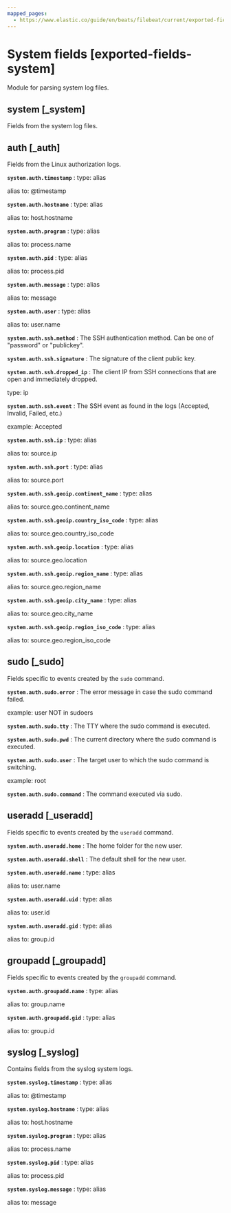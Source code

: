 ```yaml
---
mapped_pages:
  - https://www.elastic.co/guide/en/beats/filebeat/current/exported-fields-system.html
---
```


# System fields [exported-fields-system]

Module for parsing system log files.

## system [_system]

Fields from the system log files.

## auth [_auth]

Fields from the Linux authorization logs.

**`system.auth.timestamp`**
:   type: alias

alias to: @timestamp


**`system.auth.hostname`**
:   type: alias

alias to: host.hostname


**`system.auth.program`**
:   type: alias

alias to: process.name


**`system.auth.pid`**
:   type: alias

alias to: process.pid


**`system.auth.message`**
:   type: alias

alias to: message


**`system.auth.user`**
:   type: alias

alias to: user.name


**`system.auth.ssh.method`**
:   The SSH authentication method. Can be one of "password" or "publickey".


**`system.auth.ssh.signature`**
:   The signature of the client public key.


**`system.auth.ssh.dropped_ip`**
:   The client IP from SSH connections that are open and immediately dropped.

type: ip


**`system.auth.ssh.event`**
:   The SSH event as found in the logs (Accepted, Invalid, Failed, etc.)

example: Accepted


**`system.auth.ssh.ip`**
:   type: alias

alias to: source.ip


**`system.auth.ssh.port`**
:   type: alias

alias to: source.port


**`system.auth.ssh.geoip.continent_name`**
:   type: alias

alias to: source.geo.continent_name


**`system.auth.ssh.geoip.country_iso_code`**
:   type: alias

alias to: source.geo.country_iso_code


**`system.auth.ssh.geoip.location`**
:   type: alias

alias to: source.geo.location


**`system.auth.ssh.geoip.region_name`**
:   type: alias

alias to: source.geo.region_name


**`system.auth.ssh.geoip.city_name`**
:   type: alias

alias to: source.geo.city_name


**`system.auth.ssh.geoip.region_iso_code`**
:   type: alias

alias to: source.geo.region_iso_code


## sudo [_sudo]

Fields specific to events created by the `sudo` command.

**`system.auth.sudo.error`**
:   The error message in case the sudo command failed.

example: user NOT in sudoers


**`system.auth.sudo.tty`**
:   The TTY where the sudo command is executed.


**`system.auth.sudo.pwd`**
:   The current directory where the sudo command is executed.


**`system.auth.sudo.user`**
:   The target user to which the sudo command is switching.

example: root


**`system.auth.sudo.command`**
:   The command executed via sudo.


## useradd [_useradd]

Fields specific to events created by the `useradd` command.

**`system.auth.useradd.home`**
:   The home folder for the new user.


**`system.auth.useradd.shell`**
:   The default shell for the new user.


**`system.auth.useradd.name`**
:   type: alias

alias to: user.name


**`system.auth.useradd.uid`**
:   type: alias

alias to: user.id


**`system.auth.useradd.gid`**
:   type: alias

alias to: group.id


## groupadd [_groupadd]

Fields specific to events created by the `groupadd` command.

**`system.auth.groupadd.name`**
:   type: alias

alias to: group.name


**`system.auth.groupadd.gid`**
:   type: alias

alias to: group.id


## syslog [_syslog]

Contains fields from the syslog system logs.

**`system.syslog.timestamp`**
:   type: alias

alias to: @timestamp


**`system.syslog.hostname`**
:   type: alias

alias to: host.hostname


**`system.syslog.program`**
:   type: alias

alias to: process.name


**`system.syslog.pid`**
:   type: alias

alias to: process.pid


**`system.syslog.message`**
:   type: alias

alias to: message


